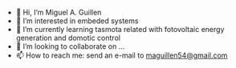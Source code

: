 - 👋 Hi, I’m Miguel A. Guillen
- 👀 I’m interested in embeded systems
- 🌱 I’m currently learning tasmota related with fotovoltaic energy generation and domotic control
- 💞️ I’m looking to collaborate on ...
- 📫 How to reach me:  send an e-mail to maguillen54@gmail.com

<!---
maguillen54/maguillen54 is a ✨ special ✨ repository because its `README.md` (this file) appears on your GitHub profile.
You can click the Preview link to take a look at your changes.
--->

